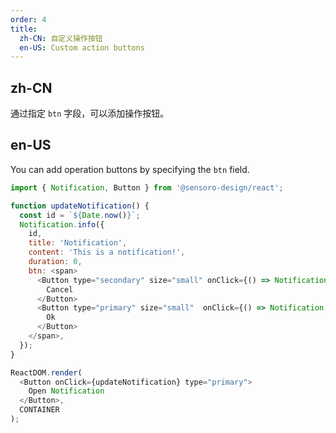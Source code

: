 ```yaml
---
order: 4
title:
  zh-CN: 自定义操作按钮
  en-US: Custom action buttons
---
```


## zh-CN

通过指定 `btn` 字段，可以添加操作按钮。

## en-US

You can add operation buttons by specifying the `btn` field.

```js
import { Notification, Button } from '@sensoro-design/react';

function updateNotification() {
  const id = `${Date.now()}`;
  Notification.info({
    id,
    title: 'Notification',
    content: 'This is a notification!',
    duration: 0,
    btn: <span>
      <Button type="secondary" size="small" onClick={() => Notification.remove(id)} style={{ marginRight: 12 }}>
        Cancel
      </Button>
      <Button type="primary" size="small"  onClick={() => Notification.remove(id)}>
        Ok
      </Button>
    </span>,
  });
}

ReactDOM.render(
  <Button onClick={updateNotification} type="primary">
    Open Notification
  </Button>,
  CONTAINER
);
```
